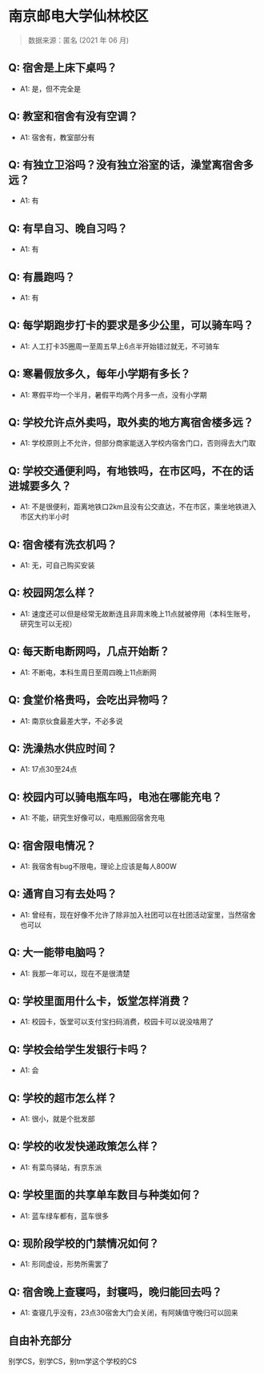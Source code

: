 # 南京邮电大学仙林校区

> 数据来源：匿名 (2021 年 06 月)

## Q: 宿舍是上床下桌吗？

- A1: 是，但不完全是

## Q: 教室和宿舍有没有空调？

- A1: 宿舍有，教室部分有

## Q: 有独立卫浴吗？没有独立浴室的话，澡堂离宿舍多远？

- A1: 有

## Q: 有早自习、晚自习吗？

- A1: 有

## Q: 有晨跑吗？

- A1: 有

## Q: 每学期跑步打卡的要求是多少公里，可以骑车吗？

- A1: 人工打卡35圈周一至周五早上6点半开始错过就无，不可骑车

## Q: 寒暑假放多久，每年小学期有多长？

- A1: 寒假平均一个半月，暑假平均两个月多一点，没有小学期

## Q: 学校允许点外卖吗，取外卖的地方离宿舍楼多远？

- A1: 学校原则上不允许，但部分商家能送入学校内宿舍门口，否则得去大门取

## Q: 学校交通便利吗，有地铁吗，在市区吗，不在的话进城要多久？

- A1: 不是很便利，距离地铁口2km且没有公交直达，不在市区，乘坐地铁进入市区大约半小时

## Q: 宿舍楼有洗衣机吗？

- A1: 无，可自己购买安装

## Q: 校园网怎么样？

- A1: 速度还可以但是经常无故断连且非周末晚上11点就被停用（本科生账号，研究生可以无视）

## Q: 每天断电断网吗，几点开始断？

- A1: 不断电，本科生周日至周四晚上11点断网

## Q: 食堂价格贵吗，会吃出异物吗？

- A1: 南京伙食最差大学，不必多说

## Q: 洗澡热水供应时间？

- A1: 17点30至24点

## Q: 校园内可以骑电瓶车吗，电池在哪能充电？

- A1: 不能，研究生好像可以，电瓶搬回宿舍充电

## Q: 宿舍限电情况？

- A1: 我宿舍有bug不限电，理论上应该是每人800W

## Q: 通宵自习有去处吗？

- A1: 曾经有，现在好像不允许了除非加入社团可以在社团活动室里，当然宿舍也可以

## Q: 大一能带电脑吗？

- A1: 我那一年可以，现在不是很清楚

## Q: 学校里面用什么卡，饭堂怎样消费？

- A1: 校园卡，饭堂可以支付宝扫码消费，校园卡可以说没啥用了

## Q: 学校会给学生发银行卡吗？

- A1: 会

## Q: 学校的超市怎么样？

- A1: 很小，就是个批发部

## Q: 学校的收发快递政策怎么样？

- A1: 有菜鸟驿站，有京东派

## Q: 学校里面的共享单车数目与种类如何？

- A1: 蓝车绿车都有，蓝车很多

## Q: 现阶段学校的门禁情况如何？

- A1: 形同虚设，形势所需罢了

## Q: 宿舍晚上查寝吗，封寝吗，晚归能回去吗？

- A1: 查寝几乎没有，23点30宿舍大门会关闭，有阿姨值守晚归可以回来

## 自由补充部分

别学CS，别学CS，别tm学这个学校的CS